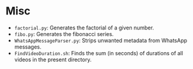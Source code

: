 Misc
====

* `factorial.py`: Generates the factorial of a given number.
* `fibo.py`: Generates the fibonacci series.
* `WhatsAppMessageParser.py`: Strips unwanted metadata from WhatsApp messages.
* `FindVideoDuration.sh`: Finds the sum (in seconds) of durations of all videos in the present directory.
